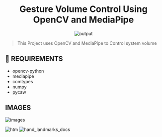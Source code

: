 
<div align="center">
  <h1>Gesture Volume Control Using OpenCV and MediaPipe</h1>
  <img alt="output" src="images/output.gif" />
 </div>

> This Project uses OpenCV and MediaPipe to Control system volume 

## 💾 REQUIREMENTS
+ opencv-python
+ mediapipe
+ comtypes
+ numpy
+ pycaw

## IMAGES
![images](https://github.com/Purvaxx/Hand-Gesture-PC-Volume-Control/assets/164890993/6e4c23ff-e2ca-458e-b381-f605e8e0b67b)

![htm](https://github.com/Purvaxx/Hand-Gesture-PC-Volume-Control/assets/164890993/0977adf1-1f83-4933-b132-84e4eb1eecde)
![hand_landmarks_docs](https://github.com/Purvaxx/Hand-Gesture-PC-Volume-Control/assets/164890993/e68c1581-8e50-480c-99f3-031db5104e9e)

